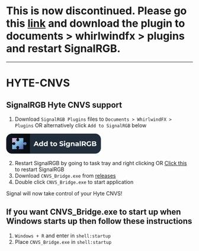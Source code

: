 # This is now discontinued. Please go this [link](https://github.com/0xGoldstar/SignalRGB/blob/main/Plugins/Hyte/CNVS.js) and download the plugin to documents > whirlwindfx > plugins and restart SignalRGB.

---

# HYTE-CNVS

## SignalRGB Hyte CNVS support 

1. Download ``SignalRGB Plugins`` files to ``Documents > WhirlwindFX > Plugins`` OR alternatively click ``Add to SignalRGB`` below
   
[![Click here to add this repo to SignalRGB](https://raw.githubusercontent.com/SRGBmods/QMK-Images/main/images/add-to-signalrgb.png)](https://srgbmods.net/s?p=addon/install?url=https://github.com/0xGoldstar/HYTE-CNVS)

2. Restart SignalRGB by going to task tray and right clicking OR [Click this](https://srgbmods.net/s?p=app/restart) to restart SignalRGB
3. Download ``CNVS_Bridge.exe`` from [releases](https://github.com/0xGoldstar/HYTE-CNVS/releases/download/1.0/CNVS_Bridge.exe)
4. Double click ``CNVS_Bridge.exe`` to start application

Signal will now take control of your Hyte CNVS!

## If you want CNVS_Bridge.exe to start up when Windows starts up then follow these instructions
1. ``Windows + R`` and enter in ``shell:startup``
2. Place ``CNVS_Bridge.exe`` in ``shell:startup``
